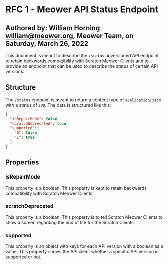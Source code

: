 # RFC 1 - Meower API Status Endpoint
Authored by: William Horning <william@meower.org>, Meower Team, on Saturday, March 26, 2022
---
This document is meant to describe the `/status` unversioned API endpoint to retain backwards compatibility with Scratch Meower Clients and to provide an endpoint that can be used to describe the status of certain API versions.
## Structure
The `/status` endpoint is meant to return a content type of `application/json` with a status of `200`.
The data is structured like this:
```json
{
  "isRepairMode": false,
  "scratchDeprecated": true,
  "supported":{
    "0": false,
    "1": true
  }
}
```
## Properties
### isRepairMode
This property is a boolean. This property is kept to retain backwards compatibility with Scratch Meower Clients.
### scratchDeprecated
This property is a boolean. This property is to tell Scratch Meower Clients to show a screen regarding the end of life for the Scratch Clients.
### supported
This property is an object with keys for each API version with a boolean as a value. This property shows the API client whether a specific API version is supported or not.
